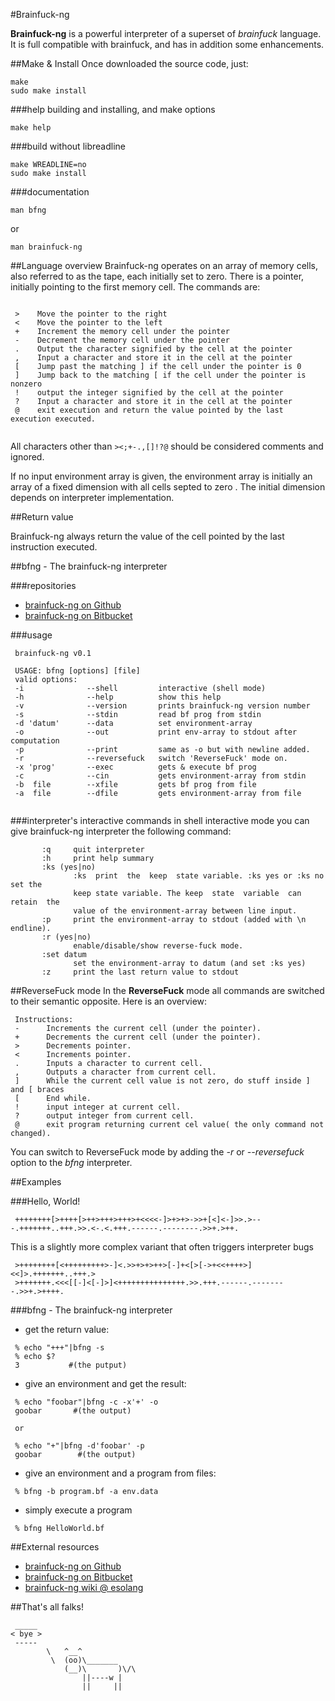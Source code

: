 #Brainfuck-ng

**Brainfuck-ng** is a powerful interpreter of a superset of *brainfuck*  language.  It  is full compatible with brainfuck, and has in addition some enhancements.

##Make & Install
Once downloaded the source code, just:

```
make
sudo make install
```
###help building and installing, and make options
```
make help
```
###build without libreadline
```
make WREADLINE=no
sudo make install
```
###documentation
```
man bfng
```
or

```
man brainfuck-ng
```

##Language overview
Brainfuck-ng operates on an array of memory cells, also referred to as the tape, each initially set to zero. There is a pointer, initially pointing to the first memory cell. The commands are:

```

 >    Move the pointer to the right
 <    Move the pointer to the left
 +    Increment the memory cell under the pointer
 -    Decrement the memory cell under the pointer
 .    Output the character signified by the cell at the pointer 
 ,    Input a character and store it in the cell at the pointer
 [    Jump past the matching ] if the cell under the pointer is 0             
 ]    Jump back to the matching [ if the cell under the pointer is nonzero
 !    output the integer signified by the cell at the pointer 
 ?    Input a character and store it in the cell at the pointer 
 @    exit execution and return the value pointed by the last execution executed.
   
```

All characters other than `><;+-.,[]!?@` should be considered comments and ignored. 

If no input environment array is given, the environment array is initially an array of a fixed dimension with all cells septed to zero . The initial dimension depends on interpreter implementation.

##Return value

Brainfuck-ng always return the value of the cell pointed by the last instruction executed.

##bfng - The brainfuck-ng interpreter

###repositories
* [brainfuck-ng on Github](http://github.com/elboza/brainfuck-ng/)
* [brainfuck-ng on Bitbucket](http://bitbucket.org/elboza/brainfuck-ng/)

###usage

```
 brainfuck-ng v0.1
 
 USAGE: bfng [options] [file]
 valid options:
 -i              --shell         interactive (shell mode)
 -h              --help          show this help
 -v              --version       prints brainfuck-ng version number
 -s              --stdin         read bf prog from stdin
 -d 'datum'      --data          set environment-array
 -o              --out           print env-array to stdout after computation
 -p              --print         same as -o but with newline added.
 -r              --reversefuck   switch 'ReverseFuck' mode on.
 -x 'prog'       --exec          gets & execute bf prog
 -c              --cin           gets environment-array from stdin
 -b  file        --xfile         gets bf prog from file
 -a  file        --dfile         gets environment-array from file
 
```
 
###interpreter's interactive commands
in shell interactive mode you can  give  brainfuck-ng  interpreter  the following command:

```
       :q     quit interpreter
       :h     print help summary
       :ks (yes|no)
              :ks  print  the  keep  state variable. :ks yes or :ks no set the
              keep state variable. The keep  state  variable  can  retain  the
              value of the environment-array between line input.
       :p     print the environment-array to stdout (added with \n endline).
	   :r (yes|no)
	          enable/disable/show reverse-fuck mode.
       :set datum
              set the environment-array to datum (and set :ks yes)
       :z     print the last return value to stdout
```

##ReverseFuck mode
In the **ReverseFuck** mode all commands are switched to their semantic opposite. Here is an overview:

```
 Instructions:
 -      Increments the current cell (under the pointer).
 +      Decrements the current cell (under the pointer).
 >      Decrements pointer.
 <      Increments pointer.
 .      Inputs a character to current cell.
 ,      Outputs a character from current cell.
 ]      While the current cell value is not zero, do stuff inside ] and [ braces
 [      End while.
 !      input integer at current cell.
 ?      output integer from current cell.
 @      exit program returning current cel value( the only command not changed).

```

You can switch to ReverseFuck mode by adding the *-r* or *--reversefuck* option to the *bfng* interpreter.

##Examples

###Hello, World!

```
 ++++++++[>++++[>++>+++>+++>+<<<<-]>+>+>->>+[<]<-]>>.>---.+++++++..+++.>>.<-.<.+++.------.--------.>>+.>++.

```

This is a slightly more complex variant that often triggers interpreter bugs

```
 >++++++++[<+++++++++>-]<.>>+>+>++>[-]+<[>[->+<<++++>]<<]>.+++++++..+++.>
 >+++++++.<<<[[-]<[-]>]<+++++++++++++++.>>.+++.------.--------.>>+.>++++.

```

###bfng - The brainfuck-ng interpreter

* get the return value:

```
 % echo "+++"|bfng -s
 % echo $?
 3           #(the putput)

```

* give an environment and get the result:

```
 % echo "foobar"|bfng -c -x'+' -o
 goobar       #(the output)
 
 or
 
 % echo "+"|bfng -d'foobar' -p
 goobar        #(the output)

```

* give an environment and a program from files:

```
 % bfng -b program.bf -a env.data

```

* simply execute a program

```
 % bfng HelloWorld.bf

```

##External resources

* [brainfuck-ng on Github](http://github.com/elboza/brainfuck-ng/)
* [brainfuck-ng on Bitbucket](http://bitbucket.org/elboza/brainfuck-ng)
* [brainfuck-ng wiki @ esolang](http://esolangs.org/wiki/Brainfuck-ng)

##That's all falks!

```
 _____
< bye >
 -----
        \   ^__^
         \  (oo)\_______
            (__)\       )\/\
                ||----w |
                ||     ||

```
